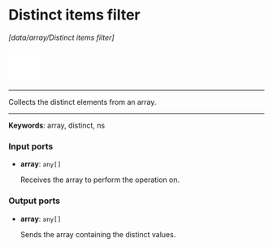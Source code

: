 # Distinct items filter

_[data/array/Distinct items filter]_

![icon](</assets/icons/c3fdd7fb-1ae3-400a-bf93-30e24b1ea004.png>)

---

Collects the distinct elements from an array.<br>

---

__Keywords__: array, distinct, ns

### Input ports

* __array__: ` any[] `

    Receives the array to perform the operation on.<br>

### Output ports

* __array__: ` any[] `

    Sends the array containing the distinct values.<br>

